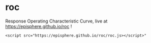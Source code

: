 # roc
Response Operating Characteristic Curve, live at https://episphere.github.io/roc !

```
<script src="https://episphere.github.io/roc/roc.js></script>"
```
